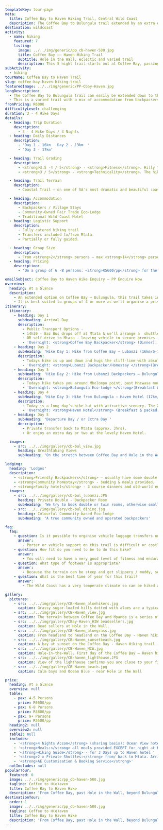 ```yaml
---
templateKey: tour-page
meta:
  title: Coffee Bay to Haven Hiking Trail, Central Wild Coast
  description: The Coffee Bay to Bulungula trail extended by an extra day to Haven hotel. Overnight in backpackers, a community-run lodge and family-hotel. A wonderful trail in the lesser explored stretch of Wild Coast.
destination: wildcoast
activity:
  - name: hiking
    featured: 7
    listing:
      image: ../../img/generic/pp_cb-haven-500.jpg
      title: Coffee Bay –– Haven Hiking Trail
      subtitle: Hole in the Wall, eclectic and varied trail
      description: This 5 night trail starts out at Coffee Bay, passing the iconic ‘Hole in the Wall’ and the beautiful beach of Mpame, before finishing at the lovely Haven Hotel. The trail provides an eclectic mix of backpacker and hotel accom and is well suited to adventurous friend and family groups.
subActivity:
  - hiking
tourName: Coffee Bay to Haven Trail
slug: coffee-bay-haven-hiking-trail
featuredImage: ../../img/generic/PP-Cbay-Haven.jpg
longDescription:
  - The Coffee Bay to Bulungula trail can easily be extended down to the Haven hotel by adding an extra hike day. An extra night or two at the lovely Haven hotel, bordering Dwesa Nature reserve, comes highly recommended.
  - This is a varied trail with a mix of accommodation from backpackers to a community lodge and family-friendly hotels. There are iconic landmarks along the way, and a good diversity of terrain and experience.
fromPricing: R6000
difficultyLevel: challenging
duration: 3 - 4 Hike Days
details:
  - heading: Trip Duration
    description:
      - 3 - 4 Hike Days / 4 Nights
  - heading: Daily Distances
    description:
      - 'Day 1 - 16km   Day 2 - 13km  '
      - 'Day 3 - 17km'

  - heading: Trail Grading
    description:
      - <strong>3.5 -4 / 5</strong> - <strong>Fitness</strong>. Hilly terrain combined with relatively long hike distances along this stretch, requires hikers have a good level of fitness.
      - <strong>3 / 5</strong> - <strong>Technicality</strong>. The hiking path on Day 1 contours along steep-sided hill slope where persons who suffer from vertigo may feel a bit exposed.

  - heading: Trail Terrain
    description:
      - Coastal Trail – on one of SA's most dramatic and beautiful coastlines. Sandy and rocky beaches, lagoons, jutting cliffs, rock formations in the sea, mangrove swamps, rock pools and interesting intertidal life, good birdlife and fishing.

  - heading: Accommodation
    description:
      - Backpackers / Village Stays
      - Community-Owned Fair Trade Eco-Lodge
      - Traditional Wild Coast Hotel
  - heading: Logistic Support
    description:
      - Fully catered hiking trail
      - Transfers included to/from Mtata.
      - Partially or fully guided.

  - heading: Group Size
    description:
      - From <strong>2</strong> persons – max <strong>14</strong> persons/per guide.
  - heading: Pricing
    description:
      - 'On a group of 6 -8 persons: <strong>R5600/pp</strong> for the 4 Night / 3 Hike Day trail'

emailSubject: Coffee Bay to Haven Hike Enquiry – PP Enquire Now
overview:
  heading: At a Glance
  description:
    - An extended option on Coffee Bay – Bulungula, this trail takes in the iconic ‘Hole in the Wall’, the esteemed beaches of Mpame and Bulungula, and finishes at the lovely Haven Hotel, where we highly recommend staying an extra night or two.
    - It is best suited to groups of 4 or more as we'll organise a private transfer collection from the Haven. The trail is a mix of backpacker and hotel accommodation options and is well suited to friend and family groups.
itinerary:
  itinerary:
    - heading: Day 1
      subHeading: Arrival Day
      description:
        - Public Transport Options -
        - 14h30 - Baz Bus drops off at Mtata & we’ll arrange a  shuttle down to Coffee Bay (1- 1.5hr transfer time)
        - OR self-drive to Mtata – leaving vehicle in secure premises. Transfer down to Coffee Bay (approx 1.5hr).
        - 'Overnight: <strong>Coffee Bay Backpacker</strong> (Dinner).'
    - heading: Day 2
      subHeading: 'Hike Day 1: Hike from Coffee Bay – Lubanzi (16km/6-7hrs walk)'
      description:
        - Todays hike is up and down and hugs the cliff-line with absolutely breathtaking views. Baby hole, black rocks and probably the most well-known feature on the entire Wild Coast, Hole-in-the-Wall, stand in wait. Tonights accommodation is either in a local backpacker or nearby homestay.
        - 'Overnight: <strong>Lubanzi Backpacker/Homestay </strong>(Breakfast & packed lunch from C’Bay. Dinner at Lubanzi).'
    - heading: Day 3
      subHeading: 'Hike Day 2: Hike from Lubanzi Backpackers – Bulungula Lodge (12km/4hrs walk).'
      description:
        - Todays hike takes you around Mbolompo point, past Mncwasa mouth and on to the picturesque Mpame bay. Up and over a headland and then a long beach awaits for the final stretch in to Bulungula lodge.
        - 'Overnight: <strong>Bulungula Eco-lodge </strong>(Breakfast & packed lunch from Lubanzi. Dinner at Bulungula)'
    - heading: Day 4
      subHeading: 'Hike Day 3: Hike from Bulungula – Haven Hotel (17km/6-7hrs walk).'
      description:
        - Today is a long day’s hike but with attractive scenery. The Xhora river can provide an interesting river crossing, whilst ‘the twine’ is a well-known feature amongst Imana cyclists. Then there is the peaceful Xeni mouth and indigenous forest around Cwebe, before the lighthouse of Haven comes into view.
        - 'Overnight: <strong>Haven Hotel</strong> (Breakfast & packed lunch from Bulungula. Dinner at Haven)'
    - heading: Day 5
      subHeading: 'Departure Day / or Extra Day '
      description:
        - Private transfer back to Mtata (approx. 3hrs).
        - Or enjoy an extra day or two at the lovely Haven Hotel.

  images:
    - src: ../../img/gallery/cb-bul_view.jpg
      heading: Breathtaking Views
      subHeading: 'On the stretch between Coffee Bay and Hole in the Wall.'

lodging:
  heading: 'Lodges'
  description:
    - <strong>Friendly Backpackers</strong> – usually have some double rooms otherwise small dorms for your group to share.
    - <strong>Community homestay</strong> - bedding & meals provided.
    - <strong>Family hotel</strong> - 3 course dinners and old-world entertainment like a game of darts or pool.
  images:
    - src: ../../img/gallery/cb-bul_lubanzi.JPG
      heading: Private Double - Backpacker Room
      subHeading: 'We try to book double or twin rooms, otherwise small private dorms for groups'
    - src: ../../img/gallery/cb-bul_dining.jpg
      heading: Colourful Community-based Eco-lodge
      subHeading: 'A true community owned and operated backpackers'

faq:
  faq:
    - question: Is it possible to organise vehicle luggage transfers on this hike?
      answer:
        - Porter or vehicle support on this trail is difficult or costly, so it would be better if you could carry your own backpacks. As all bedding and meals can be provided, you can keep your backpack weight to a minimum.
    - question: How fit do you need to be to do this hike?
      answer:
        - You will need to have a very good level of fitness and endurance for this hike. The daily distances are long and the terrain hilly, so its best suited to the more experienced or fitter hiker.
    - question: What type of footwear is appropriate?
      answer:
        - Because the terrain can be steep and get slippery / muddy, some groups have said that a sturdier hiking boot with ankle support comes highly recommended. We personally still prefer a hiking type shoe or trail sneaker, with a solid sole and grip.
    - question: What is the best time of year for this trail?
      answer:
        - The Wild Coast has a very temperate climate so can be hiked all year round, but from about March through to November tend to be better months i.t.o less rainfall. Winter months offer a wonderful and stable climate for hiking and the annual sardine run brings with it game fish, schools of dolphins and pelagic birds.

gallery:
  pictures:
    - src: ../../img/gallery/CB-Haven_aloehikers.jpg
      caption: Grassy sugar-loafed hills dotted with aloes are a typical scene along this stretch of Wild Coast.
    - src: ../../img/gallery/CB-Haven_view.jpg
      caption: The terrain between Coffee Bay and Mpande is a series of hills, cliff faces and bays.  A rounded rock on the top of one of the hills, makes for a great viewing vantage.
    - src: ../../img/gallery/CBay-Haven_HIW beadsellers.jpg
      caption: Bead sellers at Hole in the Wall.
    - src: ../../img/gallery/CB-Haven_aloegrass.jpg
      caption: From headland to headland on the Coffee Bay - Haven hiking stretch.
    - src: ../../img/gallery/CB-Haven_sunsetbeach.jpg
      caption: A bay at sunset on the Coffee Bay - Haven Hiking trail.
    - src: ../../img/gallery/CB-Haven_HIW.jpg
      caption: Hole-in-the-Wall. First day of the Coffee Bay – Haven hiking trail.
    - src: ../../img/gallery/CB-haven_lighthouse.JPG
      caption: View of the lighthouse confirms you are close to your final destination – the Haven Hotel.
    - src: ../../img/gallery/CB-Haven_beach.jpg
      caption: Calm bays and Ocean Blue - near Hole in the Wall

price:
  heading: At a Glance
  overview: null
  table:
    - pax: 4-5 Persons
      price: R6000/pp
    - pax: 6-8 Persons
      price: R5800/pp
    - pax: 9+ Persons
      price: R5500/pp
  heading2: null
  overview2: null
  table2: null
  includes:
    - '<strong>4 Nights Accom</strong> (sharing basis): Ocean View hotel / Coffee Bay Backpacker, Lubanzi Backpackers or VBA, Bulungula Lodge, Haven Hotel'
    - '<strong>Meals:</strong> all meals provided EXCEPT for night at HIW Hotel where meals are for own account from ala carte restaurant onsite OR one can spend this night at Lubanzi Backpackers where dinner, breakfast & packed lunch will be inclusive.'
    - '<strong>Hiking Guide</strong> - for 3 Days up to Haven hotel '
    - '<strong>2 x Private Shuttles:</strong> from/ back to Mtata. Arrival day collect from Mtata – transfer to Coffee Bay. Departure day: collect from Haven – transfer back to Mtata'
    - '<strong>AE Customisation & Booking Service</strong>'
  notIncludes: null
popularTour:
  featured: 0
  image: ../../img/generic/pp_cb-haven-500.jpg
  tagline: Coffee to H(e)aven
  title: Coffee Bay to Haven Hike
  description: 'From Coffee Bay, past Hole in the Wall, beyond Bulungula and finishing at the lovely Haven Hotel bordering Dwesa Nature reserve and the Mbashe river. This is a varied trail with a mix of accom from backpackers and family-friendly hotels.'
destinationTour:
  order: 1
  image: ../../img/generic/pp_cb-haven-500.jpg
  tagline: Coffee to H(e)aven
  title: Coffee Bay to Haven Hike
  description: 'From Coffee Bay, past Hole in the Wall, beyond Bulungula and finishing at the lovely Haven Hotel bordering Dwesa Nature reserve and the Mbashe river. This is a varied trail with a mix of accom from backpackers and family-friendly hotels.'
---
```

